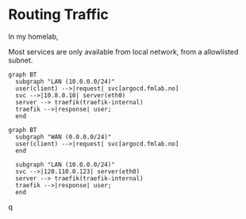 # Routing Traffic

In my homelab,

Most services are only available from local network, from a allowlisted subnet.

``` mermaid
graph BT
  subgraph "LAN (10.0.0.0/24)"
  user(client) -->|request| svc[argocd.fmlab.no]
  svc -->|10.8.0.10| server(eth0)
  server --> traefik(traefik-internal)
  traefik -->|response| user;
  end
```

``` mermaid
graph BT
  subgraph "WAN (0.0.0.0/24)"
  user(client) -->|request| svc[argocd.fmlab.no]
  end

  subgraph "LAN (10.0.0.0/24)"
  svc -->|120.110.0.123| server(eth0)
  server --> traefik(traefik-internal)
  traefik -->|response| user;
  end
```
q